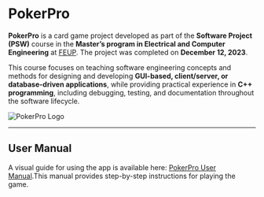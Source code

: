 # PokerPro

**PokerPro** is a card game project developed as part of the **Software Project (PSW)** course in the **Master’s program in Electrical and Computer Engineering** at [FEUP](https://sigarra.up.pt/feup/en/ucurr_geral.ficha_uc_view?pv_ocorrencia_id=558417). The project was completed on **December 12, 2023**.

This course focuses on teaching software engineering concepts and methods for designing and developing **GUI-based, client/server, or database-driven applications**, while providing practical experience in **C++ programming**, including debugging, testing, and documentation throughout the software lifecycle.

![PokerPro Logo](https://i.ibb.co/RNJfSbM/logo-pocker-pro.png)

---

## User Manual

A visual guide for using the app is available here: [PokerPro User Manual](https://drive.google.com/file/d/1Er52Mq4L_OR1v7ilBQwIq48e_-T29npe/view?usp=sharing).This manual provides step-by-step instructions for playing the game.
